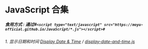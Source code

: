 # JavaScript 合集

##### 食用方式 : 通过#```<script type="text/javascript" src="https://moyu-official.github.io/JavaScript/*.js"></script>#```

###### 1. 显示日期和时间 [Display Date & Time](https://github.com/MoYu-Official/JavaScript/blob/main/display-date-and-time.js) / [display-date-and-time.js](https://moyu-official.github.io/JavaScript/display-date-and-time.js)
